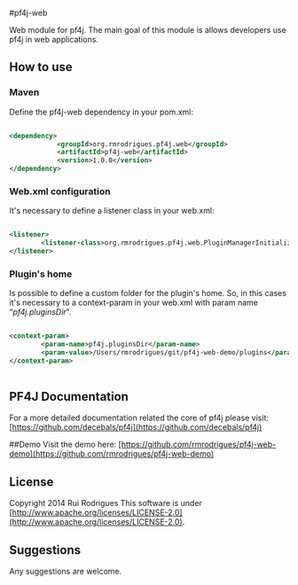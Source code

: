 #pf4j-web


 Web module for pf4j. The main goal of this module is allows developers use pf4j in web applications.
 
## How to use
  
### Maven
Define the pf4j-web dependency in your pom.xml:

```xml

<dependency>
			<groupId>org.rmrodrigues.pf4j.web</groupId>
			<artifactId>pf4j-web</artifactId>
			<version>1.0.0</version>
</dependency>

```

### Web.xml configuration
It's necessary to define a listener class in your web.xml:


```xml

<listener>
		<listener-class>org.rmrodrigues.pf4j.web.PluginManagerInitializer</listener-class>
</listener>

```

### Plugin's home
Is possible to define a custom folder for the plugin's home. So, in this cases it's necessary to a context-param in your web.xml with param name "*pf4j.pluginsDir*".

```xml

<context-param>
		<param-name>pf4j.pluginsDir</param-name>
		<param-value>/Users/rmrodrigues/git/pf4j-web-demo/plugins</param-value>
</context-param>
	
```

## PF4J Documentation
For a more detailed documentation related the core of pf4j please visit:[https://github.com/decebals/pf4j](https://github.com/decebals/pf4j) 

##Demo
Visit the demo here: [https://github.com/rmrodrigues/pf4j-web-demo](https://github.com/rmrodrigues/pf4j-web-demo)

## License
Copyright 2014 Rui Rodrigues
This software is under [http://www.apache.org/licenses/LICENSE-2.0](http://www.apache.org/licenses/LICENSE-2.0).
## Suggestions
Any suggestions are  welcome.
